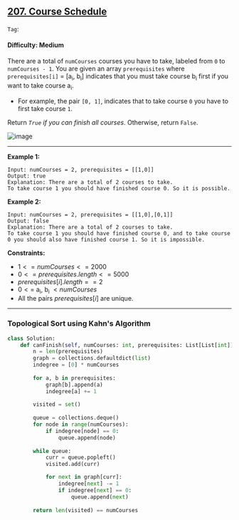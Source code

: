 ## [207. Course Schedule](https://leetcode.com/problems/course-schedule/)

```Tag```: 

#### Difficulty: Medium

There are a total of ```numCourses``` courses you have to take, labeled from ```0``` to ```numCourses - 1```. You are given an array ```prerequisites``` where ```prerequisites[i]``` = [a<sub>i</sub>, b<sub>i</sub>] indicates that you must take course b<sub>i</sub> first if you want to take course a<sub>i</sub>.

- For example, the pair ```[0, 1]```, indicates that to take course ```0``` you have to first take course ```1```.

Return _```True``` if you can finish all courses_. Otherwise, return ```False```.

![image](https://github.com/quananhle/Python/assets/35042430/6f1509a3-05f2-4de7-ad2f-273510537cf7)

---

__Example 1:__
```
Input: numCourses = 2, prerequisites = [[1,0]]
Output: true
Explanation: There are a total of 2 courses to take. 
To take course 1 you should have finished course 0. So it is possible.
```

__Example 2:__
```
Input: numCourses = 2, prerequisites = [[1,0],[0,1]]
Output: false
Explanation: There are a total of 2 courses to take. 
To take course 1 you should have finished course 0, and to take course 0 you should also have finished course 1. So it is impossible.
```

__Constraints:__

- $1 <= numCourses <= 2000$
- $0 <= prerequisites.length <= 5000$
- $prerequisites[i].length == 2$
- $0 <=$ a<sub>i</sub>, b<sub>i</sub> $< numCourses$
- All the pairs $prerequisites[i]$ are unique.

---

### Topological Sort using Kahn's Algorithm

```Python
class Solution:
    def canFinish(self, numCourses: int, prerequisites: List[List[int]]) -> bool:
        n = len(prerequisites)
        graph = collections.defaultdict(list)
        indegree = [0] * numCourses
        
        for a, b in prerequisites:
            graph[b].append(a)
            indegree[a] += 1
        
        visited = set()
        
        queue = collections.deque()
        for node in range(numCourses):
            if indegree[node] == 0:
                queue.append(node)
        
        while queue:
            curr = queue.popleft()
            visited.add(curr)

            for next in graph[curr]:
                indegree[next] -= 1
                if indegree[next] == 0:
                    queue.append(next)
        
        return len(visited) == numCourses
```
